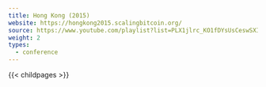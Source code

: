 ```yaml
---
title: Hong Kong (2015)
website: https://hongkong2015.scalingbitcoin.org/
source: https://www.youtube.com/playlist?list=PLX1jlrc_KO1fDYsUsCeswSXIgzlXyh3sl
weight: 2
types:
  - conference
---
```

{{< childpages >}}
